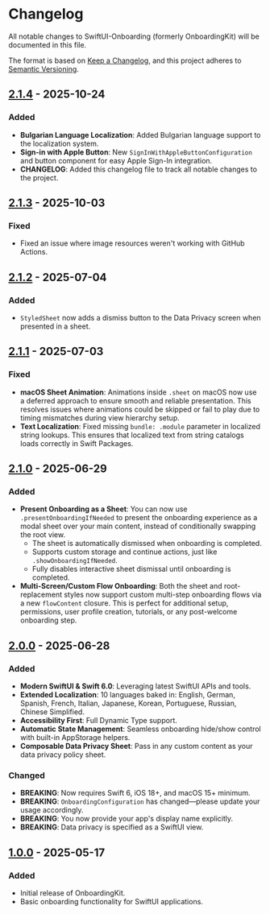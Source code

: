 # Changelog

All notable changes to SwiftUI-Onboarding (formerly OnboardingKit) will be documented in this file.

The format is based on [Keep a Changelog](https://keepachangelog.com/en/1.0.0/),
and this project adheres to [Semantic Versioning](https://semver.org/spec/v2.0.0.html).

## [2.1.4] - 2025-10-24

### Added
- **Bulgarian Language Localization**: Added Bulgarian language support to the localization system.
- **Sign-in with Apple Button**: New `SignInWithAppleButtonConfiguration` and button component for easy Apple Sign-In integration.
- **CHANGELOG**: Added this changelog file to track all notable changes to the project.

## [2.1.3] - 2025-10-03

### Fixed
- Fixed an issue where image resources weren't working with GitHub Actions.

## [2.1.2] - 2025-07-04

### Added
- `StyledSheet` now adds a dismiss button to the Data Privacy screen when presented in a sheet.

## [2.1.1] - 2025-07-03

### Fixed
- **macOS Sheet Animation**: Animations inside `.sheet` on macOS now use a deferred approach to ensure smooth and reliable presentation. This resolves issues where animations could be skipped or fail to play due to timing mismatches during view hierarchy setup.
- **Text Localization**: Fixed missing `bundle: .module` parameter in localized string lookups. This ensures that localized text from string catalogs loads correctly in Swift Packages.

## [2.1.0] - 2025-06-29

### Added
- **Present Onboarding as a Sheet**: You can now use `.presentOnboardingIfNeeded` to present the onboarding experience as a modal sheet over your main content, instead of conditionally swapping the root view.
  - The sheet is automatically dismissed when onboarding is completed.
  - Supports custom storage and continue actions, just like `.showOnboardingIfNeeded`.
  - Fully disables interactive sheet dismissal until onboarding is completed.
- **Multi-Screen/Custom Flow Onboarding**: Both the sheet and root-replacement styles now support custom multi-step onboarding flows via a new `flowContent` closure. This is perfect for additional setup, permissions, user profile creation, tutorials, or any post-welcome onboarding step.

## [2.0.0] - 2025-06-28

### Added
- **Modern SwiftUI & Swift 6.0**: Leveraging latest SwiftUI APIs and tools.
- **Extended Localization**: 10 languages baked in: English, German, Spanish, French, Italian, Japanese, Korean, Portuguese, Russian, Chinese Simplified.
- **Accessibility First**: Full Dynamic Type support.
- **Automatic State Management**: Seamless onboarding hide/show control with built-in AppStorage helpers.
- **Composable Data Privacy Sheet**: Pass in any custom content as your data privacy policy sheet.

### Changed
- **BREAKING**: Now requires Swift 6, iOS 18+, and macOS 15+ minimum.
- **BREAKING**: `OnboardingConfiguration` has changed—please update your usage accordingly.
- **BREAKING**: You now provide your app's display name explicitly.
- **BREAKING**: Data privacy is specified as a SwiftUI view.

## [1.0.0] - 2025-05-17

### Added
- Initial release of OnboardingKit.
- Basic onboarding functionality for SwiftUI applications.

[2.1.4]: https://github.com/Sedlacek-Solutions/OnboardingKit/releases/tag/2.1.4
[2.1.3]: https://github.com/Sedlacek-Solutions/OnboardingKit/releases/tag/2.1.3
[2.1.2]: https://github.com/Sedlacek-Solutions/OnboardingKit/releases/tag/2.1.2
[2.1.1]: https://github.com/Sedlacek-Solutions/OnboardingKit/releases/tag/2.1.1
[2.1.0]: https://github.com/Sedlacek-Solutions/OnboardingKit/releases/tag/2.1.0
[2.0.0]: https://github.com/Sedlacek-Solutions/OnboardingKit/releases/tag/2.0.0
[1.0.0]: https://github.com/Sedlacek-Solutions/OnboardingKit/releases/tag/1.0.0

